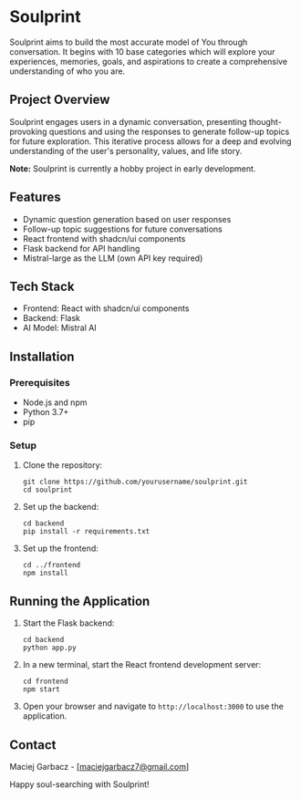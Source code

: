 # Soulprint 

Soulprint aims to build the most accurate model of You through conversation. It begins with 10 base categories which will explore your experiences, memories, goals, and aspirations to create a comprehensive understanding of who you are.

## Project Overview

Soulprint engages users in a dynamic conversation, presenting thought-provoking questions and using the responses to generate follow-up topics for future exploration. This iterative process allows for a deep and evolving understanding of the user's personality, values, and life story.

**Note:** Soulprint is currently a hobby project in early development.

## Features
- Dynamic question generation based on user responses
- Follow-up topic suggestions for future conversations
- React frontend with shadcn/ui components
- Flask backend for API handling
- Mistral-large as the LLM (own API key required)

## Tech Stack

- Frontend: React with shadcn/ui components
- Backend: Flask
- AI Model: Mistral AI

## Installation

### Prerequisites

- Node.js and npm
- Python 3.7+
- pip

### Setup

1. Clone the repository:
   ```
   git clone https://github.com/yourusername/soulprint.git
   cd soulprint
   ```

2. Set up the backend:
   ```
   cd backend
   pip install -r requirements.txt
   ```

3. Set up the frontend:
   ```
   cd ../frontend
   npm install
   ```

## Running the Application

1. Start the Flask backend:
   ```
   cd backend
   python app.py
   ```

2. In a new terminal, start the React frontend development server:
   ```
   cd frontend
   npm start
   ```

3. Open your browser and navigate to `http://localhost:3000` to use the application.

## Contact

Maciej Garbacz - [maciejgarbacz7@gmail.com]

Happy soul-searching with Soulprint!
